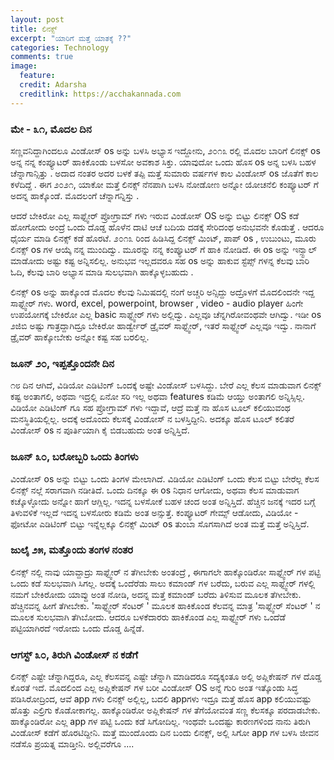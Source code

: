 ```yaml
---
layout: post
title: ಲಿನಕ್ಸ್
excerpt: "ಯಾರಿಗೆ ಮತ್ತೆ ಯಾತಕ್ಕೆ ??"
categories: Technology
comments: true
image:
  feature: 
  credit: Adarsha
  creditlink: https://acchakannada.com
---
```


### **ಮೇ - ೩೧, ಮೊದಲ ದಿನ** <br>
<p> ಸಣ್ಣವನಿದ್ದಾಗಿಂದಲೂ ವಿಂಡೋಸ್ os ಅನ್ನು  ಬಳಸಿ ಅಭ್ಯಾಸ ಇದ್ದೋನು, ೨೦೧೩ ರಲ್ಲಿ ಮೊದಲ ಬಾರಿಗೆ ಲಿನಕ್ಸ್ os  ಅನ್ನ ನನ್ನ ಕಂಪ್ಯೂಟರ್ ಹಾಕಿಕೊಂಡು ಬಳಸೋ ಅವಕಾಶ ಸಿಕ್ತು. ಯಾವುದೋ ಒಂದು ಹೊಸ os ಅನ್ನ ಬಳಸಿ ಬಹಳ ಚೆನ್ನಾಗಾನ್ಸಿತ್ತು  . ಅದಾದ ನಂತರ ಅದರ ಬಳಕೆ ತಪ್ಪಿ ಮತ್ತೆ ಸುಮಾರು ವರ್ಷಗಳ ಕಾಲ ವಿಂಡೋಸ್ os ಜೊತೆಗೆ ಕಾಲ ಕಳೆದಿದ್ದೆ . ಈಗ ೨೦೨೧, ಯಾಕೋ ಮತ್ತೆ ಲಿನಕ್ಸ್ ನೆನಪಾಗಿ ಬಳಸಿ ನೋಡೋಣ ಅನ್ನೋ ಯೋಚನೆಲಿ ಕಂಪ್ಯೂಟರ್ ಗೆ ಅದನ್ನ ಹಾಕ್ಕೊಂಡೆ. ಮೊದಲಂಗೆ ಚೆನ್ನಾಗನ್ನಿಸ್ತು . </p>

<p>
ಆದರೆ ಬೇಕಿರೋ ಎಲ್ಲ ಸಾಫ್ಟ್ವೇರ್ ಪ್ರೋಗ್ರಾಮ್ ಗಳು ಇರುವ ವಿಂಡೋಸ್ OS   ಅನ್ನು ಬಿಟ್ಟು ಲಿನಕ್ಸ್ OS  ಕಡೆ ಹೋಗೋದು ಅಂದ್ರೆ ಒಂದು ದೊಡ್ಡ ಹೊಳೆನ ದಾಟಿ ಆಚೆ ಬದಿಯ ದಡಕ್ಕೆ ಸೇರಿದಂಥ ಅನುಭವನೇ ಕೊಡುತ್ತೆ . ಆದರೂ ಧೈರ್ಯ ಮಾಡಿ ಲಿನಕ್ಸ್ ಕಡೆ ಹೊರಟೆ. 
೨೦೧೩ ರಿಂದ ಹಿಡಿಸಿದ್ದ ಲಿನಕ್ಸ್ ಮಿಂಟ್, ಪಾಪ್ os , ಉಬುಂಟು, ಮೂರು ಲಿನಕ್ಸ್ os ಗಳ ಆಯ್ಕೆ ನನ್ನ ಮುಂದಿದ್ವು. ಮೂರನ್ನು ನನ್ನ ಕಂಪ್ಯೂಟರ್ ಗೆ ಹಾಕಿ ನೋಡಿದೆ. ಈ os ಅನ್ನು ಇನ್ಸ್ಟಾಲ್ ಮಾಡೋದು ಅಷ್ಟು ಕಷ್ಟ ಅನ್ನಿಸಲಿಲ್ಲ. ಅನುಭವ ಇಲ್ಲದವರೂ ಸಹ os ಅನ್ನು ಹಾಕುವ ಸ್ಟೆಪ್ಸ್ ಗಳನ್ನ ಕೆಲವು ಬಾರಿ ಓದಿ, ಕೆಲವು ಬಾರಿ ಅಭ್ಯಾಸ ಮಾಡಿ ಸುಲಭವಾಗಿ ಹಾಕ್ಕೊಳ್ಳಬಹುದು . 
</p>

<p>ಲಿನಕ್ಸ್ os ಅನ್ನು ಹಾಕ್ಕೊಂಡ ಮೊದಲ ಕೆಲವು ನಿಮಿಷದಲ್ಲಿ ನಂಗೆ ಅಚ್ಚರಿ ಅನ್ಸಿದ್ದು ಅದ್ರೊಳಗೆ ಮೊದಲಿಂದನೇ ಇದ್ದ ಸಾಫ್ಟ್ವೇರ್ ಗಳು. word, excel, powerpoint, browser , video - audio player ಹಿಂಗೇ ಉಪಯೋಗಕ್ಕೆ ಬೇಕಿರೋ ಎಲ್ಲ basic ಸಾಫ್ಟ್ವೇರ್ ಗಳು ಅಲ್ಲಿದ್ವು. ಎಲ್ಲವೂ ಚೆನ್ನಗಿರೋವಂಥವೇ ಆಗಿದ್ವು. ಇಡೀ os ೨ಜಿಬಿ ಅಷ್ಟು ಗಾತ್ರದ್ದಾಗಿದ್ರೂ ಬೇಕಿರೋ ಹಾರ್ಡ್ವೇರ್ ಡ್ರೈವರ್ ಸಾಫ್ಟ್ವೇರ್, ಇತರೆ ಸಾಫ್ಟ್ವೇರ್ ಎಲ್ಲವೂ ಇದ್ವು. ನಾನಾಗೆ ಡ್ರೈವರ್ ಹಾಕ್ಕೋಬೇಕು ಅನ್ನೋ ಕಷ್ಟ ಸಹ ಬರಲಿಲ್ಲ. 
</p>

### **ಜೂನ್ ೨೦, ಇಪ್ಪತ್ತೊಂದನೇ ದಿನ** <br>
<p> ೧೮ ದಿನ ಆಗಿದೆ, ವಿಡಿಯೋ ಎಡಿಟಿಂಗ್ ಒಂದಕ್ಕೆ ಅಷ್ಟೇ ವಿಂಡೋಸ್ ಬಳಸಿದ್ದು. ಬೇರೆ ಎಲ್ಲ ಕೆಲಸ ಮಾಡುವಾಗ ಲಿನಕ್ಸ್ ಕಷ್ಟ ಅಂತಾಗಲಿ, ಅಥವಾ ಇದ್ರಲ್ಲಿ ಏನೋ ಸರಿ ಇಲ್ಲ ಅಥವಾ features ಕಡಿಮೆ ಆಯ್ತು ಅಂತಾಗಲಿ ಅನ್ನಿಸ್ಸಿಲ್ಲ. ವಿಡಿಯೋ ಎಡಿಟಿಂಗ್ ಗೂ ಸಹ ಪ್ರೋಗ್ರಾಮ್ ಗಳು ಇದ್ದಾವೆ, ಆದ್ರೆ ಮತ್ತೆ ನಾ ಹೊಸ ಟೂಲ್ ಕಲಿಯುವಂಥ ಮನಸ್ಥಿತಿಯಲ್ಲಿಲ್ಲ. ಅದಕ್ಕೆ ಅದೊಂದು ಕೆಲಸಕ್ಕೆ ವಿಂಡೋಸ್ ನ ಬಳಸ್ತಿದ್ದೀನಿ. ಅದಕ್ಕೂ ಹೊಸ ಟೂಲ್ ಕಲಿತರೆ ವಿಂಡೋಸ್ os  ನ ಪೂರ್ತಿಯಾಗಿ ಕೈ ಬಿಡಬಹುದು  ಅಂತ ಅನ್ನಿಸ್ತಿದೆ. </p>

### **ಜೂನ್ ೩೦, ಬರೋಬ್ಬರಿ ಒಂದು ತಿಂಗಳು** <br>

<p> ವಿಂಡೋಸ್ os ಅನ್ನು ಬಿಟ್ಟು ಒಂದು ತಿಂಗಳ ಮೇಲಾಗಿದೆ. ವಿಡಿಯೋ ಎಡಿಟಿಂಗ್ ಒಂದು ಕೆಲಸ ಬಿಟ್ಟು ಬೇರೆಲ್ಲ ಕೆಲಸ ಲಿನಕ್ಸ್ ನಲ್ಲೆ ಸರಾಗವಾಗಿ ನಡೀತಿದೆ. ಒಂದು ದಿನಕ್ಕೂ ಈ os ನಿಧಾನ ಆಗೋದು, ಅಥವಾ ಕೆಲಸ ಮಾಡುವಾಗ ಕಚ್ಕೊಳ್ಳೋದು ಅನ್ನೋ ಹಾಗೆ ಆಗ್ಲಿಲ್ಲ. ಇದನ್ನ ಬಳಸೋಕೆ ಬಹಳ ಚಂದ ಅಂತ ಅನ್ನಿಸ್ತಿದೆ. ಹೆಚ್ಚಿನ ಜನಕ್ಕೆ ಇದರ ಬಗ್ಗೆ ತಿಳುವಳಿಕೆ ಇಲ್ಲದೆ ಇದನ್ನ ಬಳಸೋರು ಕಡಿಮೆ ಅಂತ ಅನ್ಸುತ್ತೆ. ಕಂಪ್ಯೂಟರ್ ಗೇಮ್ಸ್  ಆಡೋದು, ವಿಡಿಯೋ - ಫೋಟೋ ಎಡಿಟಿಂಗ್ ಬಿಟ್ಟು ಇನ್ನೆಲ್ಲಕ್ಕೂ ಲಿನಕ್ಸ್ ಮಿಂಟ್ os ತುಂಬಾ ಸೊಗಸಾಗಿದೆ ಅಂತ ಮತ್ತೆ ಮತ್ತೆ ಅನ್ನಿಸ್ತಿದೆ.  
</p>

### **ಜುಲೈ ೨೫, ಮತ್ತೊಂದು ತಂಗಳ ನಂತರ** <br>

<p> ಲಿನಕ್ಸ್ ನಲ್ಲಿ ನಾವು ಯಾವ್ದಾದ್ರು ಸಾಫ್ಟ್ವೇರ್ ನ ತೆಗೀಬೇಕು ಅಂತಂದ್ರೆ , ಈಗಾಗಲೇ ಹಾಕ್ಕೊಂಡಿರೋ ಸಾಫ್ಟ್ವೇರ್ ಗಳ ಪಟ್ಟಿ ಒಂದು ಕಡೆ ಸುಲಭವಾಗಿ ಸಿಗಲ್ಲ. 
ಅದಕ್ಕೆ ಒಂದೆರೆಡು ಸಾಲು ಕಮಾಂಡ್ ಗಳ  ಬರೆದು, ಬರುವ ಎಲ್ಲ ಸಾಫ್ಟ್ವೇರ್  ಗಳಲ್ಲಿ ನಮಗೆ ಬೇಕಿರೋದು ಯಾವ್ದು ಅಂತ ನೋಡಿ, ಅದನ್ನ ಮತ್ತೆ ಕಮಾಂಡ್ ಬರೆದು ತಿಳಿಸುವ ಮೂಲಕ ತೆಗೀಬೇಕು. ಹೆಚ್ಚಿನವನ್ನ ಹೀಗೆ ತೆಗೀಬೇಕು. 'ಸಾಫ್ಟ್ವೇರ್ ಸೆಂಟರ್ ' ಮೂಲಕ ಹಾಕಿಕೊಂಡ ಕೆಲವನ್ನ ಮಾತ್ರ 'ಸಾಫ್ಟ್ವೇರ್ ಸೆಂಟರ್ ' ನ ಮೂಲಕ ಸುಲಭವಾಗಿ ತೆಗಿಬೋದು. ಆದರೂ ಬಳಕೆದಾರರು ಹಾಕಿಕೊಂಡ ಎಲ್ಲ ಸಾಫ್ಟ್ವೇರ್ ಗಳು ಒಂದೆಡೆ ಪಟ್ಟಿಯಾಗಿರದೆ ಇರೋದು ಒಂದು ದೊಡ್ಡ ಹಿನ್ನೆಡೆ. 
</p>

### **ಆಗಸ್ಟ್ ೩೦, ತಿರುಗಿ ವಿಂಡೋಸ್ ನ ಕಡೆಗೆ** <br>
<p> ಲಿನಕ್ಸ್ ಎಷ್ಟೇ ಚೆನ್ನಾಗಿದ್ದರೂ, ಎಲ್ಲ ಕೆಲಸವನ್ನ ಎಷ್ಟೇ ಚೆನ್ನಾಗಿ ಮಾಡಿದರೂ ಸದ್ಯಕ್ಕಂತೂ ಅಲ್ಲಿ ಅಪ್ಲಿಕೇಷನ್ ಗಳ ದೊಡ್ಡ ಕೊರತೆ ಇದೆ. ಮೊದಲಿಂದ ಎಲ್ಲ ಅಪ್ಲಿಕೇಷನ್ ಗಳ ಬರೀ ವಿಂಡೋಸ್ OS ಅನ್ನೆ ಗುರಿ ಅಂತ ಇತ್ಕೊಂಡು ಸಿದ್ಧ ಪಡಿಸಿರೋದ್ರಿಂದ, ಆವೆ app ಗಳು ಲಿನಕ್ಸ್ ಅಲ್ಲಿಲ್ಲ, ಬದಲಿ appಗಳು ಇದ್ರೂ ಮತ್ತೆ ಹೊಸ app ಕಲಿಯುವಷ್ಟು ಹೊತ್ತು ಎಲ್ರಿಗು ಕೊಡೋಕಾಗಲ್ಲ. ಹಾಕ್ಕೊಂಡಿರೋ ಅಪ್ಲಿಕೇಷನ್ ಗಳ ತೆಗೆಯೋವಂತ ಸಣ್ಣ ಕೆಲಸಕ್ಕೂ ಪರದಾಡಬೇಕು. ಹಾಕ್ಕೊಂಡಿರೋ ಎಲ್ಲ app ಗಳ ಪಟ್ಟಿ ಒಂದು ಕಡೆ ಸಿಗೋದಿಲ್ಲ. ಇಂಥವೇ ಒಂದಷ್ಟು ಕಾರಣಗಳಿಂದ ನಾನು ತಿರುಗಿ ವಿಂಡೋಸ್ ಕಡೆಗೆ ಹೊರಟಿದ್ದೀನಿ. ಮತ್ತೆ ಮುಂದೊಂದು ದಿನ ಬಂದು ಲಿನಕ್ಸ್, ಅಲ್ಲಿ ಸಿಗೋ app ಗಳ ಬಳಸಿ ಜೀವನ ನಡೆಸೊ ಪ್ರಯತ್ನ ಮಾಡ್ತೀನಿ. ಅಲ್ಲಿವರೆಗೂ ....
</p>
